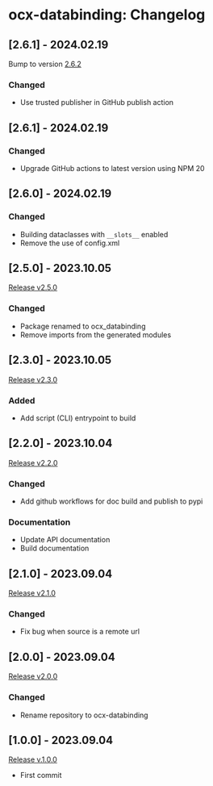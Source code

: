 # ocx-databinding: Changelog

## [2.6.1] - 2024.02.19
Bump to version [2.6.2](https://github.com/OCXStandard/ocx-databinding/tree/v2.6.2)
### Changed
* Use trusted publisher in GitHub publish action


## [2.6.1] - 2024.02.19
### Changed
* Upgrade GitHub actions to latest version using NPM 20

## [2.6.0] - 2024.02.19

### Changed
* Building dataclasses with ``__slots__`` enabled
* Remove the use of config.xml

## [2.5.0] - 2023.10.05
 [Release v2.5.0](https://github.com/OCXStandard/ocx-generator/releases/tag/v2.5.0)

### Changed
 - Package renamed to ocx_databinding
 - Remove imports from the generated modules

## [2.3.0] - 2023.10.05
 [Release v2.3.0](https://github.com/OCXStandard/ocx-databinding/releases/tag/v2.3.0)

### Added
* Add script (CLI) entrypoint to build

## [2.2.0] - 2023.10.04
 [Release v2.2.0](https://github.com/OCXStandard/ocx-databinding/releases/tag/v2.2.0)
### Changed
 - Add github workflows for doc build and publish to pypi
### Documentation
 - Update API documentation
 - Build documentation

## [2.1.0] - 2023.09.04
 [Release v2.1.0](https://github.com/OCXStandard/ocx-databinding/releases/tag/v2.1.0)
### Changed
* Fix bug when source is a remote url

## [2.0.0] - 2023.09.04
[Release v2.0.0](https://github.com/OCXStandard/ocx-databinding/releases/tag/v2.0.0)
### Changed
 * Rename repository to ocx-databinding


## [1.0.0] - 2023.09.04
[Release v.1.0.0](https://github.com/OCXStandard/ocx-databinding/releases/tag/v1.0.0)
* First commit
